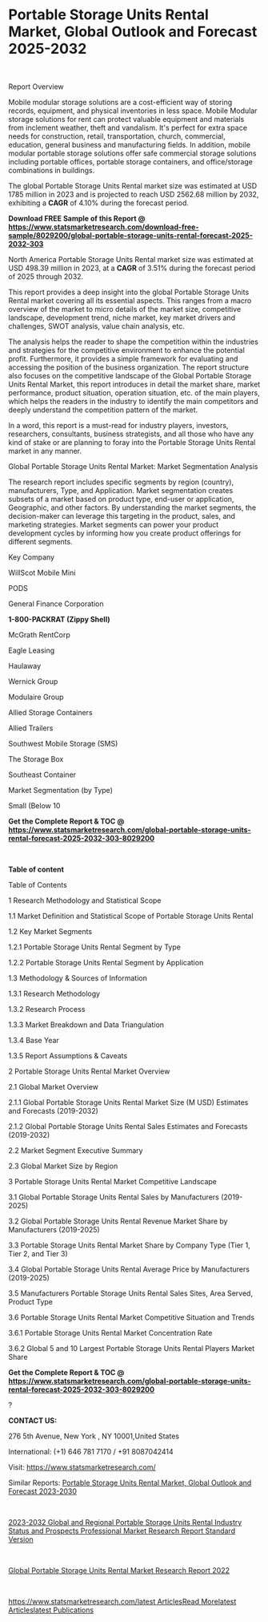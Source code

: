 <h1>Portable Storage Units Rental Market, Global Outlook and Forecast 2025-2032</h1><br/><p>Report Overview</p>
 
 
 
 <p>Mobile modular storage solutions are a cost-efficient way of storing records, equipment, and physical inventories in less space. Mobile Modular storage solutions for rent can protect valuable equipment and materials from inclement weather, theft and vandalism. It&#39;s perfect for extra space needs for construction, retail, transportation, church, commercial, education, general business and manufacturing fields. In addition, mobile modular portable storage solutions offer safe commercial storage solutions including portable offices, portable storage containers, and office/storage combinations in buildings.</p>
 
 
 
 <p>The global Portable Storage Units Rental market size was estimated at USD 1785 million in 2023 and is projected to reach USD 2562.68 million by 2032, exhibiting a <strong>CAGR</strong> of 4.10% during the forecast period.</p>
 
 
 
 <p><strong>Download FREE Sample of this Report @ <a href="https://www.statsmarketresearch.com/download-free-sample/8029200/global-portable-storage-units-rental-forecast-2025-2032-303">https://www.statsmarketresearch.com/download-free-sample/8029200/global-portable-storage-units-rental-forecast-2025-2032-303</a></strong></p>
 
 
 
 <p>North America Portable Storage Units Rental market size was estimated at USD 498.39 million in 2023, at a <strong>CAGR</strong> of 3.51% during the forecast period of 2025 through 2032.</p>
 
 
 
 <p>This report provides a deep insight into the global Portable Storage Units Rental market covering all its essential aspects. This ranges from a macro overview of the market to micro details of the market size, competitive landscape, development trend, niche market, key market drivers and challenges, SWOT analysis, value chain analysis, etc.</p>
 
 
 
 <p>The analysis helps the reader to shape the competition within the industries and strategies for the competitive environment to enhance the potential profit. Furthermore, it provides a simple framework for evaluating and accessing the position of the business organization. The report structure also focuses on the competitive landscape of the Global Portable Storage Units Rental Market, this report introduces in detail the market share, market performance, product situation, operation situation, etc. of the main players, which helps the readers in the industry to identify the main competitors and deeply understand the competition pattern of the market.</p>
 
 
 
 <p>In a word, this report is a must-read for industry players, investors, researchers, consultants, business strategists, and all those who have any kind of stake or are planning to foray into the Portable Storage Units Rental market in any manner.</p>
 
 
 
 <p>Global Portable Storage Units Rental Market: Market Segmentation Analysis</p>
 
 
 
 <p>The research report includes specific segments by region (country), manufacturers, Type, and Application. Market segmentation creates subsets of a market based on product type, end-user or application, Geographic, and other factors. By understanding the market segments, the decision-maker can leverage this targeting in the product, sales, and marketing strategies. Market segments can power your product development cycles by informing how you create product offerings for different segments.</p>
 
 
 
 <p>Key Company</p>
 
 
 
 <p>WillScot Mobile Mini</p>
 
 
 
 <p>PODS</p>
 
 
 
 <p>General Finance Corporation</p>
 
 
 
 <p><strong>1-800-PACKRAT (Zippy Shell)</strong></p>
 
 
 
 <p>McGrath RentCorp</p>
 
 
 
 <p>Eagle Leasing</p>
 
 
 
 <p>Haulaway</p>
 
 
 
 <p>Wernick Group</p>
 
 
 
 <p>Modulaire Group</p>
 
 
 
 <p>Allied Storage Containers</p>
 
 
 
 <p>Allied Trailers</p>
 
 
 
 <p>Southwest Mobile Storage (SMS)</p>
 
 
 
 <p>The Storage Box</p>
 
 
 
 <p>Southeast Container</p>
 
 
 
 <p>Market Segmentation (by Type)</p>
 
 
 
 <p>Small (Below 10</p>
 
 
 
 <div><b>Get the Complete Report & TOC @ <a href="https://www.statsmarketresearch.com/global-portable-storage-units-rental-forecast-2025-2032-303-8029200">https://www.statsmarketresearch.com/global-portable-storage-units-rental-forecast-2025-2032-303-8029200</a></b></div>
 
 
 
 <p><br />
 
 <b>Table of content</b></p>
 
 
 
 <p>Table of Contents<br />
 
 1 Research Methodology and Statistical Scope<br />
 
 1.1 Market Definition and Statistical Scope of Portable Storage Units Rental<br />
 
 1.2 Key Market Segments<br />
 
 1.2.1 Portable Storage Units Rental Segment by Type<br />
 
 1.2.2 Portable Storage Units Rental Segment by Application<br />
 
 1.3 Methodology & Sources of Information<br />
 
 1.3.1 Research Methodology<br />
 
 1.3.2 Research Process<br />
 
 1.3.3 Market Breakdown and Data Triangulation<br />
 
 1.3.4 Base Year<br />
 
 1.3.5 Report Assumptions & Caveats<br />
 
 2 Portable Storage Units Rental Market Overview<br />
 
 2.1 Global Market Overview<br />
 
 2.1.1 Global Portable Storage Units Rental Market Size (M USD) Estimates and Forecasts (2019-2032)<br />
 
 2.1.2 Global Portable Storage Units Rental Sales Estimates and Forecasts (2019-2032)<br />
 
 2.2 Market Segment Executive Summary<br />
 
 2.3 Global Market Size by Region<br />
 
 3 Portable Storage Units Rental Market Competitive Landscape<br />
 
 3.1 Global Portable Storage Units Rental Sales by Manufacturers (2019-2025)<br />
 
 3.2 Global Portable Storage Units Rental Revenue Market Share by Manufacturers (2019-2025)<br />
 
 3.3 Portable Storage Units Rental Market Share by Company Type (Tier 1, Tier 2, and Tier 3)<br />
 
 3.4 Global Portable Storage Units Rental Average Price by Manufacturers (2019-2025)<br />
 
 3.5 Manufacturers Portable Storage Units Rental Sales Sites, Area Served, Product Type<br />
 
 3.6 Portable Storage Units Rental Market Competitive Situation and Trends<br />
 
 3.6.1 Portable Storage Units Rental Market Concentration Rate<br />
 
 3.6.2 Global 5 and 10 Largest Portable Storage Units Rental Players Market Share</p>
 
 
 
 <div><b>Get the Complete Report & TOC @ <a href="https://www.statsmarketresearch.com/global-portable-storage-units-rental-forecast-2025-2032-303-8029200">https://www.statsmarketresearch.com/global-portable-storage-units-rental-forecast-2025-2032-303-8029200</a></b></div>
 
 
 
 <p>? </p>
 
 
 
 <p><b>CONTACT US:</b><br />
 
 276 5th Avenue, New York , NY 10001,United States<br />
 
 International: (+1) 646 781 7170 / +91 8087042414<br />
 
 Visit: <a href="https://www.statsmarketresearch.com/">https://www.statsmarketresearch.com/</a><br />
 
 Similar Reports: <a href="https://www.statsmarketresearch.com/global-portable-storage-units-rental-forecast-2025-2032-303-8029200">Portable Storage Units Rental Market, Global Outlook and Forecast 2023-2030</a><br />
 
 <br />
 
 <a href="https://www.statsmarketresearch.com/global-portable-storage-units-rental-forecast-2025-2032-303-8029200">2023-2032 Global and Regional Portable Storage Units Rental Industry Status and Prospects Professional Market Research Report Standard Version</a><br />
 
 <br />
 
 <a href="https://www.statsmarketresearch.com/global-portable-storage-units-rental-forecast-2025-2032-303-8029200">Global Portable Storage Units Rental Market Research Report 2022</a><br />
 
 <br />
 
 <a href="https://gyeongbokgung.com">https://www.statsmarketresearch.com/</a><a href="https://hallyeomaritime.com">latest Articles</a><a href="https://jingwansa.com">Read More</a><a href="https://nguoiviet.jp/">latest Articles</a><a href="https://www.intelmarketresearch.com/">latest Publications</a></p>